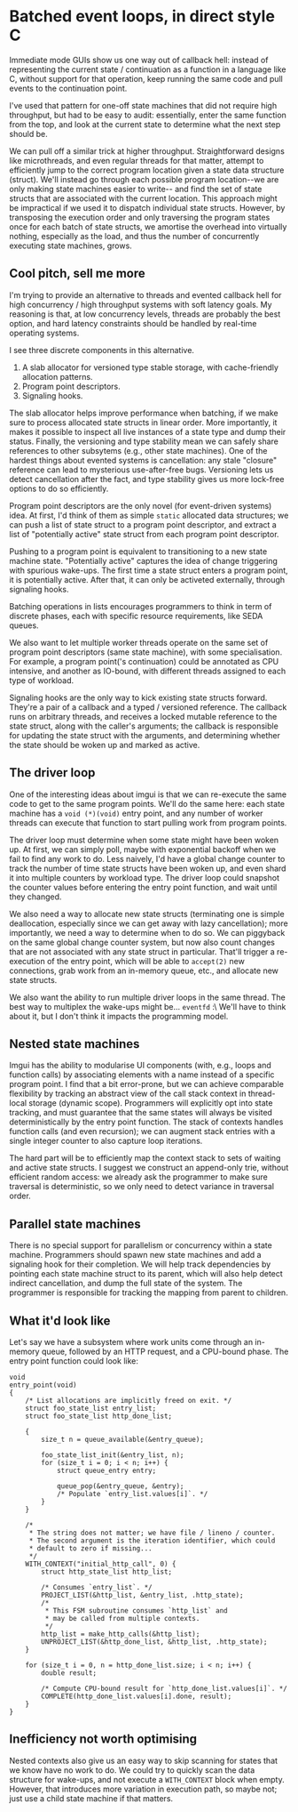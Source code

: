 Batched event loops, in direct style C
======================================

Immediate mode GUIs show us one way out of callback hell: instead of
representing the current state / continuation as a function in a
language like C, without support for that operation, keep running the
same code and pull events to the continuation point.

I've used that pattern for one-off state machines that did not require
high throughput, but had to be easy to audit: essentially, enter the
same function from the top, and look at the current state to determine
what the next step should be.

We can pull off a similar trick at higher throughput.  Straightforward
designs like microthreads, and even regular threads for that matter,
attempt to efficiently jump to the correct program location given a
state data structure (struct).  We'll instead go through each possible
program location--we are only making state machines easier to write--
and find the set of state structs that are associated with the current
location.  This approach might be impractical if we used it to
dispatch individual state structs.  However, by transposing the
execution order and only traversing the program states once for each
batch of state structs, we amortise the overhead into virtually
nothing, especially as the load, and thus the number of concurrently
executing state machines, grows.

Cool pitch, sell me more
------------------------

I'm trying to provide an alternative to threads and evented callback
hell for high concurrency / high throughput systems with soft latency
goals.  My reasoning is that, at low concurrency levels, threads are
probably the best option, and hard latency constraints should be
handled by real-time operating systems.

I see three discrete components in this alternative.

1. A slab allocator for versioned type stable storage, with
   cache-friendly allocation patterns.
2. Program point descriptors.
3. Signaling hooks.

The slab allocator helps improve performance when batching, if we make
sure to process allocated state structs in linear order.  More
importantly, it makes it possible to inspect all live instances of a
state type and dump their status.  Finally, the versioning and type
stability mean we can safely share references to other subsytems
(e.g., other state machines).  One of the hardest things about evented
systems is cancellation: any stale "closure" reference can lead to
mysterious use-after-free bugs.  Versioning lets us detect
cancellation after the fact, and type stability gives us more
lock-free options to do so efficiently.

Program point descriptors are the only novel (for event-driven
systems) idea.  At first, I'd think of them as simple `static`
allocated data structures; we can push a list of state struct to a
program point descriptor, and extract a list of "potentially active"
state struct from each program point descriptor.

Pushing to a program point is equivalent to transitioning to a new
state machine state. "Potentially active" captures the idea of change
triggering with spurious wake-ups.  The first time a state struct
enters a program point, it is potentially active.  After that, it can
only be activeted externally, through signaling hooks.

Batching operations in lists encourages programmers to think in term
of discrete phases, each with specific resource requirements, like
SEDA queues.

We also want to let multiple worker threads operate on the same set of
program point descriptors (same state machine), with some
specialisation.  For example, a program point('s continuation) could
be annotated as CPU intensive, and another as IO-bound, with different
threads assigned to each type of workload.

Signaling hooks are the only way to kick existing state structs
forward.  They're a pair of a callback and a typed / versioned
reference.  The callback runs on arbitrary threads, and receives a
locked mutable reference to the state struct, along with the caller's
arguments; the callback is responsible for updating the state struct
with the arguments, and determining whether the state should be woken
up and marked as active.

The driver loop
---------------

One of the interesting ideas about imgui is that we can re-execute the
same code to get to the same program points.  We'll do the same here:
each state machine has a `void (*)(void)` entry point, and any number
of worker threads can execute that function to start pulling work from
program points.

The driver loop must determine when some state might have been woken
up.  At first, we can simply poll, maybe with exponential backoff when
we fail to find any work to do.  Less naively, I'd have a global
change counter to track the number of time state structs have been
woken up, and even shard it into multiple counters by workload type.
The driver loop could snapshot the counter values before entering the
entry point function, and wait until they changed.

We also need a way to allocate new state structs (terminating one is
simple deallocation, especially since we can get away with lazy
cancellation); more importantly, we need a way to determine when to do
so.  We can piggyback on the same global change counter system, but
now also count changes that are not associated with any state struct
in particular.  That'll trigger a re-execution of the entry point,
which will be able to `accept(2)` new connections, grab work from an
in-memory queue, etc., and allocate new state structs.

We also want the ability to run multiple driver loops in the same
thread.  The best way to multiplex the wake-ups might be... `eventfd`
:\ We'll have to think about it, but I don't think it impacts the
programming model.

Nested state machines
---------------------

Imgui has the ability to modularise UI components (with, e.g., loops
and function calls) by associating elements with a name instead of a
specific program point.  I find that a bit error-prone, but we can
achieve comparable flexibility by tracking an abstract view of the
call stack context in thread-local storage (dynamic scope).
Programmers will explicitly opt into state tracking, and must
guarantee that the same states will always be visited
deterministically by the entry point function.  The stack of contexts
handles function calls (and even recursion); we can augment stack
entries with a single integer counter to also capture loop iterations.

The hard part will be to efficiently map the context stack to sets of
waiting and active state structs.  I suggest we construct an
append-only trie, without efficient random access: we already ask the
programmer to make sure traversal is deterministic, so we only need to
detect variance in traversal order.

Parallel state machines
-----------------------

There is no special support for parallelism or concurrency within a
state machine.  Programmers should spawn new state machines and add a
signaling hook for their completion.  We will help track dependencies
by pointing each state machine struct to its parent, which will also
help detect indirect cancellation, and dump the full state of the
system.  The programmer is responsible for tracking the mapping from
parent to children.

What it'd look like
-------------------

Let's say we have a subsystem where work units come through an
in-memory queue, followed by an HTTP request, and a CPU-bound phase.
The entry point function could look like:

    void
    entry_point(void)
    {
        /* List allocations are implicitly freed on exit. */
        struct foo_state_list entry_list;
        struct foo_state_list http_done_list;

        {
            size_t n = queue_available(&entry_queue);
            
            foo_state_list_init(&entry_list, n);
            for (size_t i = 0; i < n; i++) {
                struct queue_entry entry;

                queue_pop(&entry_queue, &entry);
                /* Populate `entry_list.values[i]`. */
            }
        }

        /*
         * The string does not matter; we have file / lineno / counter.
         * The second argument is the iteration identifier, which could
         * default to zero if missing...
         */
        WITH_CONTEXT("initial_http_call", 0) {
            struct http_state_list http_list;
            
            /* Consumes `entry_list`. */
            PROJECT_LIST(&http_list, &entry_list, .http_state);
            /*
             * This FSM subroutine consumes `http_list` and
             * may be called from multiple contexts.
             */
            http_list = make_http_calls(&http_list);
            UNPROJECT_LIST(&http_done_list, &http_list, .http_state);
        }
        
        for (size_t i = 0, n = http_done_list.size; i < n; i++) {
            double result;
            
            /* Compute CPU-bound result for `http_done_list.values[i]`. */
            COMPLETE(http_done_list.values[i].done, result);
        }
    }

Inefficiency not worth optimising
---------------------------------

Nested contexts also give us an easy way to skip scanning for states
that we know have no work to do.  We could try to quickly scan the
data structure for wake-ups, and not execute a `WITH_CONTEXT` block
when empty.  However, that introduces more variation in execution
path, so maybe not; just use a child state machine if that matters.
